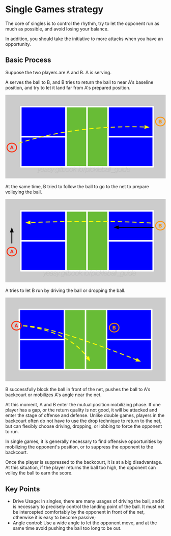 # Single Games strategy

The core of singles is to control the rhythm, try to let the opponent run as much as possible, and avoid losing your balance. 

In addition, you should take the initiative to more attacks when you have an opportunity.

## Basic Process

Suppose the two players are A and B. A is serving.

A serves the ball to B, and B tries to return the ball to near A's baseline position, and try to let it land far from A's prepared position.

![single-strategy-01](_images/single-serve.png)

At the same time, B tried to follow the ball to go to the net to prepare volleying the ball.

![single-strategy-02](_images/single-return.png)

A tries to let B run by driving the ball or dropping the ball.

![single-strategy-03](_images/single-strategy-03.png)

B successfully block the ball in front of the net, pushes the ball to A's backcourt or mobilizes A's angle near the net.

At this moment, A and B enter the mutual position mobilizing phase. If one player has a gap, or the return quality is not good, it will be attacked and enter the stage of offense and defense. Unlike double games, players in the backcourt often do not have to use the drop technique to return to the net, but can flexibly choose driving, dropping, or lobbing to force the opponent to run.

In single games, it is generally necessary to find offensive opportunities by mobilizing the opponent's position, or to suppress the opponent to the backcourt.

Once the player is suppressed to the backcourt, it is at a big disadvantage. At this situation, if the player returns the ball too high, the opponent can volley the ball to earn the score.

## Key Points

* Drive Usage: In singles, there are many usages of driving the ball, and it is necessary to precisely control the landing point of the ball. It must not be intercepted comfortably by the opponent in front of the net, otherwise it is easy to become passive;
* Angle control: Use a wide angle to let the opponent move, and at the same time avoid pushing the ball too long to be out.
